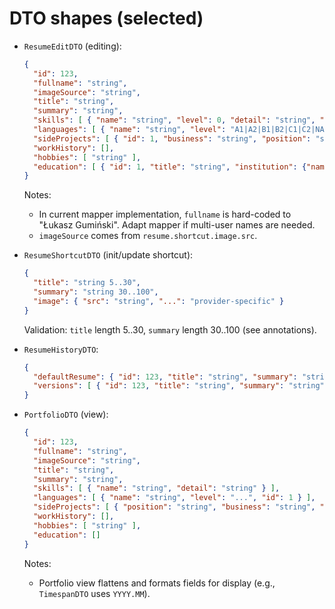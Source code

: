 # DTO shapes (selected)

- `ResumeEditDTO` (editing):
  ```json
  {
    "id": 123,
    "fullname": "string",
    "imageSource": "string",
    "title": "string",
    "summary": "string",
    "skills": [ { "name": "string", "level": 0, "detail": "string", "description": "string", "domains": ["string"] } ],
    "languages": [ { "name": "string", "level": "A1|A2|B1|B2|C1|C2|NATIVE", "id": 1 } ],
    "sideProjects": [ { "id": 1, "business": "string", "position": "string", "summary": "string", "description": "string|null", "timespan": {"start": "YYYY-MM-DD", "end": "YYYY-MM-DD|null"}, "skills": [ { "name": "string", "level": 0, "detail": "string|null", "description": "string", "domains": ["string"] } ] } ],
    "workHistory": [],
    "hobbies": [ "string" ],
    "education": [ { "id": 1, "title": "string", "institution": {"name": "string","city": "string","country": "string"}, "timeframe": {"start": "YYYY-MM-DD","end": "YYYY-MM-DD|null"}, "fieldOfStudy": "string", "grade": "string|null", "type": "DEGREE|COURSE|...", "description": "string|null", "externalLinks": ["url"] } ]
  }
  ```
  Notes:
    - In current mapper implementation, `fullname` is hard-coded to "Łukasz Gumiński". Adapt mapper if multi-user names
      are needed.
    - `imageSource` comes from `resume.shortcut.image.src`.

- `ResumeShortcutDTO` (init/update shortcut):
  ```json
  {
    "title": "string 5..30",
    "summary": "string 30..100",
    "image": { "src": "string", "...": "provider-specific" }
  }
  ```
  Validation: `title` length 5..30, `summary` length 30..100 (see annotations).

- `ResumeHistoryDTO`:
  ```json
  {
    "defaultResume": { "id": 123, "title": "string", "summary": "string", "version": 2, "state": "PUBLISHED|DRAFT|..." } ,
    "versions": [ { "id": 123, "title": "string", "summary": "string", "version": 1, "state": "..." } ]
  }
  ```

- `PortfolioDTO` (view):
  ```json
  {
    "id": 123,
    "fullname": "string",
    "imageSource": "string",
    "title": "string",
    "summary": "string",
    "skills": [ { "name": "string", "detail": "string" } ],
    "languages": [ { "name": "string", "level": "...", "id": 1 } ],
    "sideProjects": [ { "position": "string", "business": "string", "summary": "string", "description": "string", "timespan": {"start": "YYYY.MM", "end": "YYYY.MM"}, "skills": [ { "name": "string", "detail": "string" } ] } ],
    "workHistory": [],
    "hobbies": [ "string" ],
    "education": []
  }
  ```
  Notes:
    - Portfolio view flattens and formats fields for display (e.g., `TimespanDTO` uses `YYYY.MM`).
